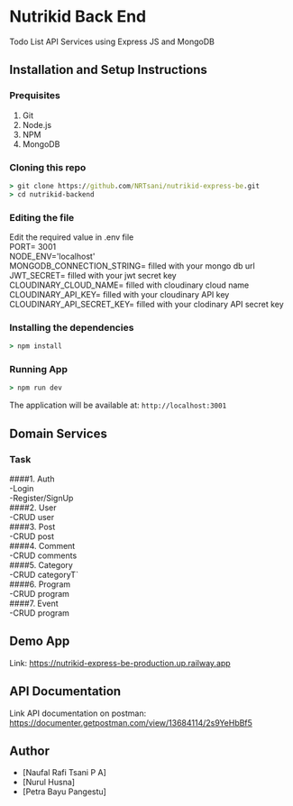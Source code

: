 # Nutrikid Back End
Todo List API Services using Express JS and MongoDB

## Installation and Setup Instructions

### Prequisites
1. Git
2. Node.js
3. NPM
4. MongoDB

### Cloning this repo
```cmd
> git clone https://github.com/NRTsani/nutrikid-express-be.git
> cd nutrikid-backend
```

### Editing the file
Edit the required value in .env file </br>
PORT= 3001 </br>
NODE_ENV='localhost' </br>
MONGODB_CONNECTION_STRING= filled with your mongo db url </br>
JWT_SECRET= filled with your jwt secret key </br>
CLOUDINARY_CLOUD_NAME= filled with cloudinary cloud name </br>
CLOUDINARY_API_KEY= filled with your cloudinary API key </br>
CLOUDINARY_API_SECRET_KEY= filled with your clodinary API secret key </br>

### Installing the dependencies
```cmd
> npm install
```

### Running App
```cmd
> npm run dev
```
The application will be available at: `http://localhost:3001`

## Domain Services

### Task
####1. Auth </br>
   -Login </br>
   -Register/SignUp </br>
####2. User </br>
   -CRUD user </br>
####3. Post </br>
   -CRUD post </br>
####4. Comment </br>
   -CRUD comments </br>
####5. Category </br>
   -CRUD categoryT` </br>
####6. Program </br>
   -CRUD program </br>
####7. Event </br>
    -CRUD program </br>
    
## Demo App
Link: 
https://nutrikid-express-be-production.up.railway.app

## API Documentation
Link API documentation on postman: 
https://documenter.getpostman.com/view/13684114/2s9YeHbBf5

## Author
- [Naufal Rafi Tsani P A]
- [Nurul Husna]
- [Petra Bayu Pangestu]
